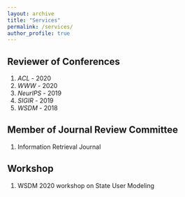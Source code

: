 ```yaml
---
layout: archive
title: "Services"
permalink: /services/
author_profile: true
---
```


## Reviewer of Conferences

1. *ACL* -  2020
2. *WWW* - 2020
3. *NeurIPS* - 2019
4. *SIGIR* - 2019
5. *WSDM* - 2018

## Member of Journal Review Committee
1. Information Retrieval Journal


## Workshop
1. WSDM 2020 workshop on State User Modeling
